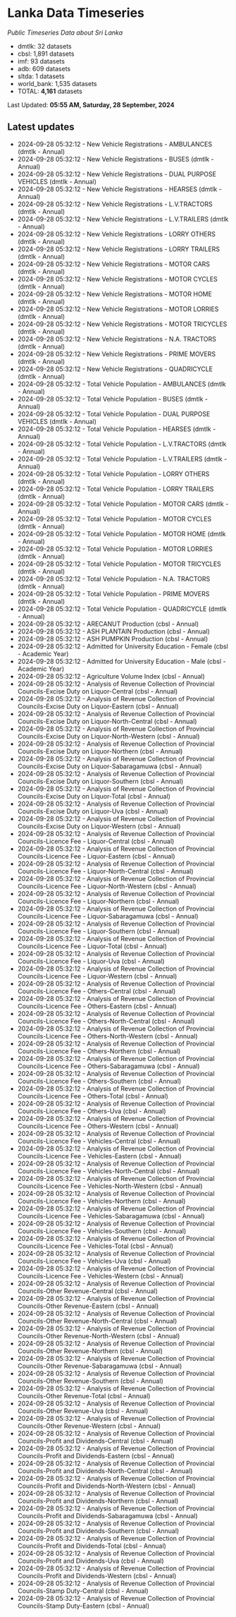 # Lanka Data Timeseries
*Public Timeseries Data about Sri Lanka*

* dmtlk: 32 datasets
* cbsl: 1,891 datasets
* imf: 93 datasets
* adb: 609 datasets
* sltda: 1 datasets
* world_bank: 1,535 datasets
* TOTAL: **4,161** datasets

Last Updated: **05:55 AM, Saturday, 28 September, 2024**

## Latest updates

* 2024-09-28 05:32:12 - New Vehicle Registrations - AMBULANCES (dmtlk - Annual)
* 2024-09-28 05:32:12 - New Vehicle Registrations - BUSES (dmtlk - Annual)
* 2024-09-28 05:32:12 - New Vehicle Registrations - DUAL PURPOSE VEHICLES (dmtlk - Annual)
* 2024-09-28 05:32:12 - New Vehicle Registrations - HEARSES (dmtlk - Annual)
* 2024-09-28 05:32:12 - New Vehicle Registrations - L.V.TRACTORS (dmtlk - Annual)
* 2024-09-28 05:32:12 - New Vehicle Registrations - L.V.TRAILERS (dmtlk - Annual)
* 2024-09-28 05:32:12 - New Vehicle Registrations - LORRY OTHERS (dmtlk - Annual)
* 2024-09-28 05:32:12 - New Vehicle Registrations - LORRY TRAILERS (dmtlk - Annual)
* 2024-09-28 05:32:12 - New Vehicle Registrations - MOTOR CARS (dmtlk - Annual)
* 2024-09-28 05:32:12 - New Vehicle Registrations - MOTOR CYCLES (dmtlk - Annual)
* 2024-09-28 05:32:12 - New Vehicle Registrations - MOTOR HOME (dmtlk - Annual)
* 2024-09-28 05:32:12 - New Vehicle Registrations - MOTOR LORRIES (dmtlk - Annual)
* 2024-09-28 05:32:12 - New Vehicle Registrations - MOTOR TRICYCLES (dmtlk - Annual)
* 2024-09-28 05:32:12 - New Vehicle Registrations - N.A. TRACTORS (dmtlk - Annual)
* 2024-09-28 05:32:12 - New Vehicle Registrations - PRIME MOVERS (dmtlk - Annual)
* 2024-09-28 05:32:12 - New Vehicle Registrations - QUADRICYCLE (dmtlk - Annual)
* 2024-09-28 05:32:12 - Total Vehicle Population - AMBULANCES (dmtlk - Annual)
* 2024-09-28 05:32:12 - Total Vehicle Population - BUSES (dmtlk - Annual)
* 2024-09-28 05:32:12 - Total Vehicle Population - DUAL PURPOSE VEHICLES (dmtlk - Annual)
* 2024-09-28 05:32:12 - Total Vehicle Population - HEARSES (dmtlk - Annual)
* 2024-09-28 05:32:12 - Total Vehicle Population - L.V.TRACTORS (dmtlk - Annual)
* 2024-09-28 05:32:12 - Total Vehicle Population - L.V.TRAILERS (dmtlk - Annual)
* 2024-09-28 05:32:12 - Total Vehicle Population - LORRY OTHERS (dmtlk - Annual)
* 2024-09-28 05:32:12 - Total Vehicle Population - LORRY TRAILERS (dmtlk - Annual)
* 2024-09-28 05:32:12 - Total Vehicle Population - MOTOR CARS (dmtlk - Annual)
* 2024-09-28 05:32:12 - Total Vehicle Population - MOTOR CYCLES (dmtlk - Annual)
* 2024-09-28 05:32:12 - Total Vehicle Population - MOTOR HOME (dmtlk - Annual)
* 2024-09-28 05:32:12 - Total Vehicle Population - MOTOR LORRIES (dmtlk - Annual)
* 2024-09-28 05:32:12 - Total Vehicle Population - MOTOR TRICYCLES (dmtlk - Annual)
* 2024-09-28 05:32:12 - Total Vehicle Population - N.A. TRACTORS (dmtlk - Annual)
* 2024-09-28 05:32:12 - Total Vehicle Population - PRIME MOVERS (dmtlk - Annual)
* 2024-09-28 05:32:12 - Total Vehicle Population - QUADRICYCLE (dmtlk - Annual)
* 2024-09-28 05:32:12 - ARECANUT Production (cbsl - Annual)
* 2024-09-28 05:32:12 - ASH PLANTAIN Production (cbsl - Annual)
* 2024-09-28 05:32:12 - ASH PUMPKIN Production (cbsl - Annual)
* 2024-09-28 05:32:12 - Admitted for University Education - Female (cbsl - Academic Year)
* 2024-09-28 05:32:12 - Admitted for University Education - Male (cbsl - Academic Year)
* 2024-09-28 05:32:12 - Agriculture Volume Index (cbsl - Annual)
* 2024-09-28 05:32:12 - Analysis of Revenue Collection of Provincial Councils-Excise Duty on Liquor-Central (cbsl - Annual)
* 2024-09-28 05:32:12 - Analysis of Revenue Collection of Provincial Councils-Excise Duty on Liquor-Eastern (cbsl - Annual)
* 2024-09-28 05:32:12 - Analysis of Revenue Collection of Provincial Councils-Excise Duty on Liquor-North-Central (cbsl - Annual)
* 2024-09-28 05:32:12 - Analysis of Revenue Collection of Provincial Councils-Excise Duty on Liquor-North-Western (cbsl - Annual)
* 2024-09-28 05:32:12 - Analysis of Revenue Collection of Provincial Councils-Excise Duty on Liquor-Northern (cbsl - Annual)
* 2024-09-28 05:32:12 - Analysis of Revenue Collection of Provincial Councils-Excise Duty on Liquor-Sabaragamuwa (cbsl - Annual)
* 2024-09-28 05:32:12 - Analysis of Revenue Collection of Provincial Councils-Excise Duty on Liquor-Southern (cbsl - Annual)
* 2024-09-28 05:32:12 - Analysis of Revenue Collection of Provincial Councils-Excise Duty on Liquor-Total (cbsl - Annual)
* 2024-09-28 05:32:12 - Analysis of Revenue Collection of Provincial Councils-Excise Duty on Liquor-Uva (cbsl - Annual)
* 2024-09-28 05:32:12 - Analysis of Revenue Collection of Provincial Councils-Excise Duty on Liquor-Western (cbsl - Annual)
* 2024-09-28 05:32:12 - Analysis of Revenue Collection of Provincial Councils-Licence Fee - Liquor-Central (cbsl - Annual)
* 2024-09-28 05:32:12 - Analysis of Revenue Collection of Provincial Councils-Licence Fee - Liquor-Eastern (cbsl - Annual)
* 2024-09-28 05:32:12 - Analysis of Revenue Collection of Provincial Councils-Licence Fee - Liquor-North-Central (cbsl - Annual)
* 2024-09-28 05:32:12 - Analysis of Revenue Collection of Provincial Councils-Licence Fee - Liquor-North-Western (cbsl - Annual)
* 2024-09-28 05:32:12 - Analysis of Revenue Collection of Provincial Councils-Licence Fee - Liquor-Northern (cbsl - Annual)
* 2024-09-28 05:32:12 - Analysis of Revenue Collection of Provincial Councils-Licence Fee - Liquor-Sabaragamuwa (cbsl - Annual)
* 2024-09-28 05:32:12 - Analysis of Revenue Collection of Provincial Councils-Licence Fee - Liquor-Southern (cbsl - Annual)
* 2024-09-28 05:32:12 - Analysis of Revenue Collection of Provincial Councils-Licence Fee - Liquor-Total (cbsl - Annual)
* 2024-09-28 05:32:12 - Analysis of Revenue Collection of Provincial Councils-Licence Fee - Liquor-Uva (cbsl - Annual)
* 2024-09-28 05:32:12 - Analysis of Revenue Collection of Provincial Councils-Licence Fee - Liquor-Western (cbsl - Annual)
* 2024-09-28 05:32:12 - Analysis of Revenue Collection of Provincial Councils-Licence Fee - Others-Central (cbsl - Annual)
* 2024-09-28 05:32:12 - Analysis of Revenue Collection of Provincial Councils-Licence Fee - Others-Eastern (cbsl - Annual)
* 2024-09-28 05:32:12 - Analysis of Revenue Collection of Provincial Councils-Licence Fee - Others-North-Central (cbsl - Annual)
* 2024-09-28 05:32:12 - Analysis of Revenue Collection of Provincial Councils-Licence Fee - Others-North-Western (cbsl - Annual)
* 2024-09-28 05:32:12 - Analysis of Revenue Collection of Provincial Councils-Licence Fee - Others-Northern (cbsl - Annual)
* 2024-09-28 05:32:12 - Analysis of Revenue Collection of Provincial Councils-Licence Fee - Others-Sabaragamuwa (cbsl - Annual)
* 2024-09-28 05:32:12 - Analysis of Revenue Collection of Provincial Councils-Licence Fee - Others-Southern (cbsl - Annual)
* 2024-09-28 05:32:12 - Analysis of Revenue Collection of Provincial Councils-Licence Fee - Others-Total (cbsl - Annual)
* 2024-09-28 05:32:12 - Analysis of Revenue Collection of Provincial Councils-Licence Fee - Others-Uva (cbsl - Annual)
* 2024-09-28 05:32:12 - Analysis of Revenue Collection of Provincial Councils-Licence Fee - Others-Western (cbsl - Annual)
* 2024-09-28 05:32:12 - Analysis of Revenue Collection of Provincial Councils-Licence Fee - Vehicles-Central (cbsl - Annual)
* 2024-09-28 05:32:12 - Analysis of Revenue Collection of Provincial Councils-Licence Fee - Vehicles-Eastern (cbsl - Annual)
* 2024-09-28 05:32:12 - Analysis of Revenue Collection of Provincial Councils-Licence Fee - Vehicles-North-Central (cbsl - Annual)
* 2024-09-28 05:32:12 - Analysis of Revenue Collection of Provincial Councils-Licence Fee - Vehicles-North-Western (cbsl - Annual)
* 2024-09-28 05:32:12 - Analysis of Revenue Collection of Provincial Councils-Licence Fee - Vehicles-Northern (cbsl - Annual)
* 2024-09-28 05:32:12 - Analysis of Revenue Collection of Provincial Councils-Licence Fee - Vehicles-Sabaragamuwa (cbsl - Annual)
* 2024-09-28 05:32:12 - Analysis of Revenue Collection of Provincial Councils-Licence Fee - Vehicles-Southern (cbsl - Annual)
* 2024-09-28 05:32:12 - Analysis of Revenue Collection of Provincial Councils-Licence Fee - Vehicles-Total (cbsl - Annual)
* 2024-09-28 05:32:12 - Analysis of Revenue Collection of Provincial Councils-Licence Fee - Vehicles-Uva (cbsl - Annual)
* 2024-09-28 05:32:12 - Analysis of Revenue Collection of Provincial Councils-Licence Fee - Vehicles-Western (cbsl - Annual)
* 2024-09-28 05:32:12 - Analysis of Revenue Collection of Provincial Councils-Other Revenue-Central (cbsl - Annual)
* 2024-09-28 05:32:12 - Analysis of Revenue Collection of Provincial Councils-Other Revenue-Eastern (cbsl - Annual)
* 2024-09-28 05:32:12 - Analysis of Revenue Collection of Provincial Councils-Other Revenue-North-Central (cbsl - Annual)
* 2024-09-28 05:32:12 - Analysis of Revenue Collection of Provincial Councils-Other Revenue-North-Western (cbsl - Annual)
* 2024-09-28 05:32:12 - Analysis of Revenue Collection of Provincial Councils-Other Revenue-Northern (cbsl - Annual)
* 2024-09-28 05:32:12 - Analysis of Revenue Collection of Provincial Councils-Other Revenue-Sabaragamuwa (cbsl - Annual)
* 2024-09-28 05:32:12 - Analysis of Revenue Collection of Provincial Councils-Other Revenue-Southern (cbsl - Annual)
* 2024-09-28 05:32:12 - Analysis of Revenue Collection of Provincial Councils-Other Revenue-Total (cbsl - Annual)
* 2024-09-28 05:32:12 - Analysis of Revenue Collection of Provincial Councils-Other Revenue-Uva (cbsl - Annual)
* 2024-09-28 05:32:12 - Analysis of Revenue Collection of Provincial Councils-Other Revenue-Western (cbsl - Annual)
* 2024-09-28 05:32:12 - Analysis of Revenue Collection of Provincial Councils-Profit and Dividends-Central (cbsl - Annual)
* 2024-09-28 05:32:12 - Analysis of Revenue Collection of Provincial Councils-Profit and Dividends-Eastern (cbsl - Annual)
* 2024-09-28 05:32:12 - Analysis of Revenue Collection of Provincial Councils-Profit and Dividends-North-Central (cbsl - Annual)
* 2024-09-28 05:32:12 - Analysis of Revenue Collection of Provincial Councils-Profit and Dividends-North-Western (cbsl - Annual)
* 2024-09-28 05:32:12 - Analysis of Revenue Collection of Provincial Councils-Profit and Dividends-Northern (cbsl - Annual)
* 2024-09-28 05:32:12 - Analysis of Revenue Collection of Provincial Councils-Profit and Dividends-Sabaragamuwa (cbsl - Annual)
* 2024-09-28 05:32:12 - Analysis of Revenue Collection of Provincial Councils-Profit and Dividends-Southern (cbsl - Annual)
* 2024-09-28 05:32:12 - Analysis of Revenue Collection of Provincial Councils-Profit and Dividends-Total (cbsl - Annual)
* 2024-09-28 05:32:12 - Analysis of Revenue Collection of Provincial Councils-Profit and Dividends-Uva (cbsl - Annual)
* 2024-09-28 05:32:12 - Analysis of Revenue Collection of Provincial Councils-Profit and Dividends-Western (cbsl - Annual)
* 2024-09-28 05:32:12 - Analysis of Revenue Collection of Provincial Councils-Stamp Duty-Central (cbsl - Annual)
* 2024-09-28 05:32:12 - Analysis of Revenue Collection of Provincial Councils-Stamp Duty-Eastern (cbsl - Annual)